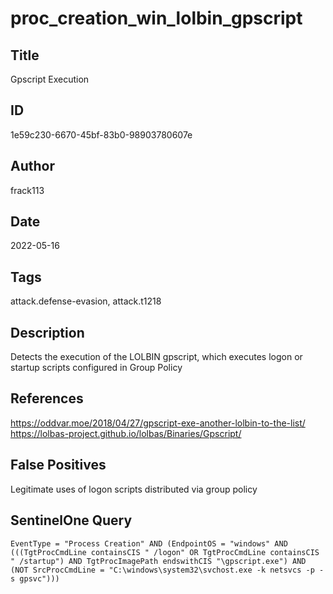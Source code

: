 # proc_creation_win_lolbin_gpscript

## Title
Gpscript Execution

## ID
1e59c230-6670-45bf-83b0-98903780607e

## Author
frack113

## Date
2022-05-16

## Tags
attack.defense-evasion, attack.t1218

## Description
Detects the execution of the LOLBIN gpscript, which executes logon or startup scripts configured in Group Policy

## References
https://oddvar.moe/2018/04/27/gpscript-exe-another-lolbin-to-the-list/
https://lolbas-project.github.io/lolbas/Binaries/Gpscript/

## False Positives
Legitimate uses of logon scripts distributed via group policy

## SentinelOne Query
```
EventType = "Process Creation" AND (EndpointOS = "windows" AND (((TgtProcCmdLine containsCIS " /logon" OR TgtProcCmdLine containsCIS " /startup") AND TgtProcImagePath endswithCIS "\gpscript.exe") AND (NOT SrcProcCmdLine = "C:\windows\system32\svchost.exe -k netsvcs -p -s gpsvc")))

```